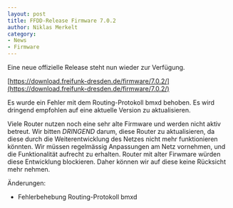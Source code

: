 ```yaml
---
layout: post
title: FFDD-Release Firmware 7.0.2
author: Niklas Merkelt
category:
- News
- Firmware
---
```


Eine neue offizielle Release steht nun wieder zur Verfügung.

[https://download.freifunk-dresden.de/firmware/7.0.2/](https://download.freifunk-dresden.de/firmware/7.0.2/)

Es wurde ein Fehler mit dem Routing-Protokoll bmxd behoben. Es wird dringend empfohlen auf eine aktuelle Version zu aktualisieren.

Viele Router nutzen noch eine sehr alte Firmware und werden nicht aktiv betreut.
Wir bitten *DRINGEND* darum, diese Router zu aktualisieren, da diese durch die Weiterentwicklung des Netzes
nicht mehr funktionieren könnten. Wir müssen regelmässig Anpassungen am Netz vornehmen, und die Funktionalität
aufrecht zu erhalten. Router mit alter Firwmare würden diese Entwicklung blockieren. Daher können wir
auf diese keine Rücksicht mehr nehmen.

Änderungen:
* Fehlerbehebung Routing-Protokoll bmxd
